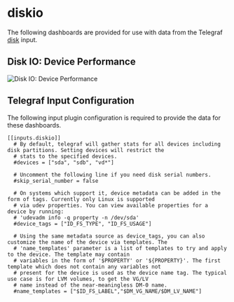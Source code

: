 # diskio

The following dashboards are provided for use with data from the Telegraf [disk](https://docs.influxdata.com/telegraf/latest/plugins/inputs/#diskio) input.

## Disk IO: Device Performance

![Disk IO: Device Performance](https://user-images.githubusercontent.com/10326954/50957159-d1a2e980-14bd-11e9-8715-dbd4d8a96b5a.png)

## Telegraf Input Configuration

The following input plugin configuration is required to provide the data for these dashboards.

```
[[inputs.diskio]]
  # By default, telegraf will gather stats for all devices including disk partitions. Setting devices will restrict the
  # stats to the specified devices.
  #devices = ["sda", "sdb", "vd*"]
  
  # Uncomment the following line if you need disk serial numbers.
  #skip_serial_number = false

  # On systems which support it, device metadata can be added in the form of tags. Currently only Linux is supported
  # via udev properties. You can view available properties for a device by running:
  # 'udevadm info -q property -n /dev/sda'
  #device_tags = ["ID_FS_TYPE", "ID_FS_USAGE"]

  # Using the same metadata source as device_tags, you can also customize the name of the device via templates. The
  # 'name_templates' parameter is a list of templates to try and apply to the device. The template may contain
  # variables in the form of '$PROPERTY' or '${PROPERTY}'. The first template which does not contain any variables not
  # present for the device is used as the device name tag. The typical use case is for LVM volumes, to get the VG/LV
  # name instead of the near-meaningless DM-0 name.
  #name_templates = ["$ID_FS_LABEL","$DM_VG_NAME/$DM_LV_NAME"]
```
